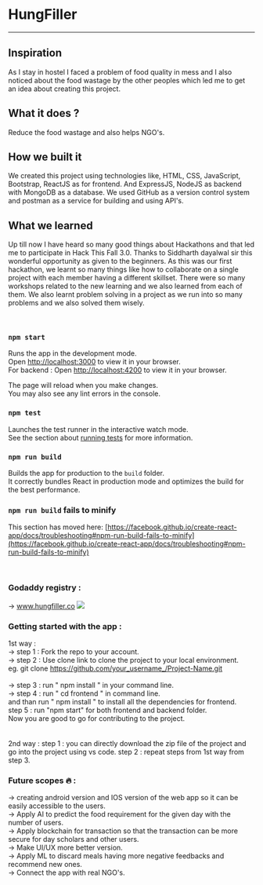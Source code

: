 # HungFiller
<hr>

## Inspiration
As I stay in hostel I faced a problem of food quality in mess and I also noticed about the food wastage by the other peoples which led me to get an idea about creating this project.
## What it does ?
Reduce the food wastage and also helps NGO's.

## How we built it
We created this project using technologies like, HTML, CSS, JavaScript, Bootstrap, ReactJS as for frontend. And ExpressJS, NodeJS as backend with MongoDB as a database. We used GitHub as a version control system and postman as a service for building and using API's.


## What we learned
Up till now I have heard so many good things about Hackathons and that led me to participate in Hack This Fall 3.0. Thanks to Siddharth dayalwal sir this wonderful opportunity as given to the beginners. As this was our first hackathon, we learnt so many things like how to collaborate on a single project with each member having a different skillset. There were so many workshops related to the new learning and we also learned from each of them. We also learnt problem solving in a project as we run into so many problems and we also solved them wisely.


<br>

### `npm start`

Runs the app in the development mode.\
Open [http://localhost:3000](http://localhost:3000) to view it in your browser.
<br>
For backend : 
Open [http://localhost:4200](http://localhost:4200) to view it in your browser.

The page will reload when you make changes.\
You may also see any lint errors in the console.

### `npm test`

Launches the test runner in the interactive watch mode.\
See the section about [running tests](https://facebook.github.io/create-react-app/docs/running-tests) for more information.

### `npm run build`

Builds the app for production to the `build` folder.\
It correctly bundles React in production mode and optimizes the build for the best performance.

### `npm run build` fails to minify

This section has moved here: [https://facebook.github.io/create-react-app/docs/troubleshooting#npm-run-build-fails-to-minify](https://facebook.github.io/create-react-app/docs/troubleshooting#npm-run-build-fails-to-minify)

<br>

### Godaddy registry : 
-> www.hungfiller.co
<img src="https://user-images.githubusercontent.com/83772913/216782519-45377e69-de9c-4370-9a53-9f7a69d71fe5.png" />


### Getting started with the app :

1st way : 
    <br> -> step 1 : Fork the repo to your account.
    <br> -> step 2 : Use clone link to clone the project to your local environment.
    <br>       eg. git clone https://github.com/your_username_/Project-Name.git
    <br><br> -> step 3 : run " npm install " in your command line.
    <br> -> step 4 : run " cd frontend " in command line.
    <br>          and than run " npm install " to install all the dependencies for frontend.
    <br>    step 5 :  run "npm start" for both frontend and backend folder.
    <br>    Now you are good to go for contributing to the project.
    <br><br><br>
 2nd way : step 1 : you can directly download the zip file of the project and go into the project using vs code.
           step 2 : repeat steps from 1st way from step 3.


### Future scopes 🔥 :
-> creating android version and IOS version of the web app so it can be easily accessible to the users. <br>
-> Apply AI to predict the food requirement for the given day with the number of users.<br>
-> Apply blockchain for transaction so that the transaction can be more secure for day scholars and other users. <br>
-> Make UI/UX more better version.<br>
-> Apply ML to discard meals having more negative feedbacks and recommend new ones.<br>
-> Connect the app with real NGO's.<br>
